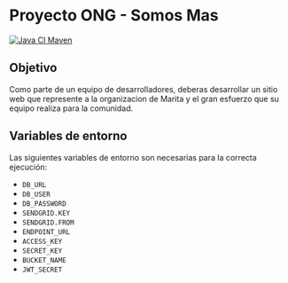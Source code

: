 # Proyecto ONG - Somos Mas
[![Java CI Maven](https://github.com/alkemyTech/OT249-Server/actions/workflows/maven.yml/badge.svg)](https://github.com/alkemyTech/OT249-Server/actions/workflows/maven.yml)

## Objetivo
Como parte de un equipo de desarrolladores, deberas desarrollar un sitio web que represente a la organizacion de Marita y el gran esfuerzo que su equipo realiza para la comunidad.

## Variables de entorno
Las siguientes variables de entorno son necesarias para la correcta ejecución:

- `DB_URL`
- `DB_USER`
- `DB_PASSWORD`
- `SENDGRID.KEY`
- `SENDGRID.FROM`
- `ENDPOINT_URL`
- `ACCESS_KEY`
- `SECRET_KEY`
- `BUCKET_NAME`
- `JWT_SECRET`
